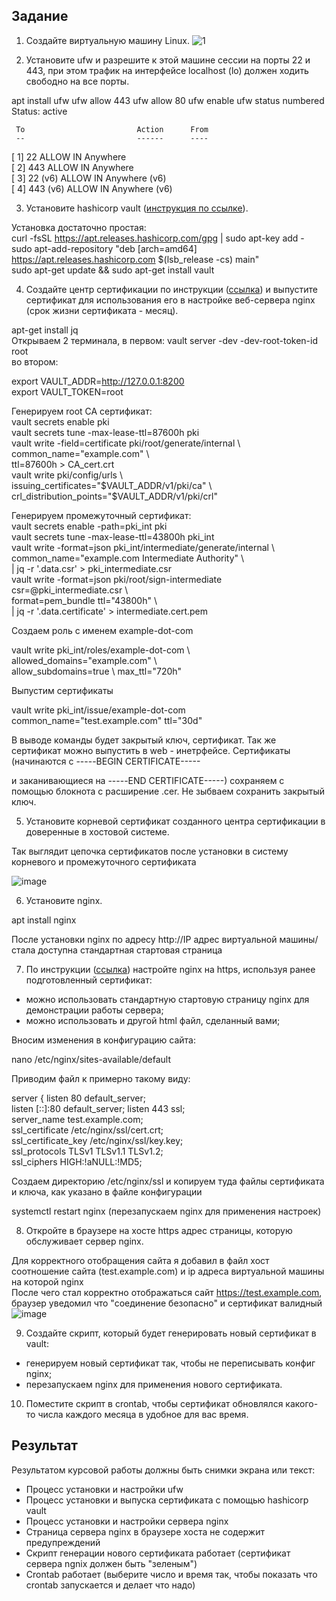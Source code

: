 ## Задание

1. Создайте виртуальную машину Linux.  ![1](https://user-images.githubusercontent.com/33546071/150525487-87c567f3-8e1b-4e6f-89c2-ded7c2631f68.jpg)

2. Установите ufw и разрешите к этой машине сессии на порты 22 и 443, при этом трафик на интерфейсе localhost (lo) должен ходить свободно на все порты.

apt install ufw
ufw allow 443
ufw allow 80
ufw enable
ufw status numbered  
Status: active  
  
     To                         Action      From  
     --                         ------      ----  
[ 1] 22                         ALLOW IN    Anywhere  
[ 2] 443                        ALLOW IN    Anywhere  
[ 3] 22 (v6)                    ALLOW IN    Anywhere (v6)  
[ 4] 443 (v6)                   ALLOW IN    Anywhere (v6)  


3. Установите hashicorp vault ([инструкция по ссылке](https://learn.hashicorp.com/tutorials/vault/getting-started-install?in=vault/getting-started#install-vault)).

Установка достаточно простая:  
curl -fsSL https://apt.releases.hashicorp.com/gpg | sudo apt-key add -  
sudo apt-add-repository "deb [arch=amd64] https://apt.releases.hashicorp.com $(lsb_release -cs) main"  
sudo apt-get update && sudo apt-get install vault  

4. Cоздайте центр сертификации по инструкции ([ссылка](https://learn.hashicorp.com/tutorials/vault/pki-engine?in=vault/secrets-management)) и выпустите сертификат для использования его в настройке веб-сервера nginx (срок жизни сертификата - месяц).

apt-get install jq  
Открываем 2 терминала, в первом: vault server -dev -dev-root-token-id root  
во втором:  

export VAULT_ADDR=http://127.0.0.1:8200  
export VAULT_TOKEN=root  

Генерируем root CA сертификат:  
vault secrets enable pki  
vault secrets tune -max-lease-ttl=87600h pki  
vault write -field=certificate pki/root/generate/internal \  
     common_name="example.com" \  
     ttl=87600h > CA_cert.crt  
vault write pki/config/urls \  
     issuing_certificates="$VAULT_ADDR/v1/pki/ca" \  
     crl_distribution_points="$VAULT_ADDR/v1/pki/crl"  
     
Генерируем промежуточный сертификат:  
vault secrets enable -path=pki_int pki  
vault secrets tune -max-lease-ttl=43800h pki_int  
vault write -format=json pki_int/intermediate/generate/internal \  
     common_name="example.com Intermediate Authority" \  
     | jq -r '.data.csr' > pki_intermediate.csr  
vault write -format=json pki/root/sign-intermediate csr=@pki_intermediate.csr \  
     format=pem_bundle ttl="43800h" \  
     | jq -r '.data.certificate' > intermediate.cert.pem  
     
Создаем роль с именем example-dot-com  

vault write pki_int/roles/example-dot-com \  
     allowed_domains="example.com" \  
     allow_subdomains=true \ 
     max_ttl="720h"  

Выпустим сертификаты  

vault write pki_int/issue/example-dot-com common_name="test.example.com" ttl="30d"  

В выводе команды будет закрытый ключ, сертификат. Так же сертификат можно выпустить в web - инетрфейсе. Сертификаты (начинаются с -----BEGIN CERTIFICATE-----  

и заканивающиеся на -----END CERTIFICATE-----) сохраняем с помощью блокнота с расширение .cer. Не зыбваем сохранить закрытый ключ.


5. Установите корневой сертификат созданного центра сертификации в доверенные в хостовой системе.  

Так выглядит цепочка сертификатов после установки в систему корневого и промежуточного сертификата  

![image](https://user-images.githubusercontent.com/33546071/151161276-141d3129-2a92-4d35-b822-a267c10cbe23.png)

6. Установите nginx.

apt install nginx  

После установки nginx по адресу http://IP адрес виртуальной машины/ стала доступна стандартная стартовая страница

7. По инструкции ([ссылка](https://nginx.org/en/docs/http/configuring_https_servers.html)) настройте nginx на https, используя ранее подготовленный сертификат:  
  - можно использовать стандартную стартовую страницу nginx для демонстрации работы сервера;  
  - можно использовать и другой html файл, сделанный вами;  

Вносим изменения в конфигурацию сайта:  

nano /etc/nginx/sites-available/default  

Приводим файл к примерно такому виду:  

server {
        listen 80 default_server;  
        listen [::]:80 default_server; 
        listen              443 ssl;  
        server_name         test.example.com;  
        ssl_certificate     /etc/nginx/ssl/cert.crt;  
        ssl_certificate_key /etc/nginx/ssl/key.key;  
        ssl_protocols       TLSv1 TLSv1.1 TLSv1.2;  
        ssl_ciphers         HIGH:!aNULL:!MD5;  

Создаем директорию /etc/nginx/ssl и копируем туда файлы сертификата и ключа, как указано в файле конфигурации  

systemctl restart nginx (перезапускаем nginx для применения настроек)  


8. Откройте в браузере на хосте https адрес страницы, которую обслуживает сервер nginx.

Для корректного отобращения сайта я добавил в файл хост соотношение сайта (test.example.com) и ip адреса виртуальной машины на которой nginx  
После чего стал корректно отображаться сайт https://test.example.com, браузер уведомил что "соединение безопасно" и сертификат валидный  
![image](https://user-images.githubusercontent.com/33546071/151166706-8456fb63-2517-4d37-8366-29ccd135565b.png)


9. Создайте скрипт, который будет генерировать новый сертификат в vault:
  - генерируем новый сертификат так, чтобы не переписывать конфиг nginx;
  - перезапускаем nginx для применения нового сертификата.
10. Поместите скрипт в crontab, чтобы сертификат обновлялся какого-то числа каждого месяца в удобное для вас время.



## Результат

Результатом курсовой работы должны быть снимки экрана или текст:

- Процесс установки и настройки ufw
- Процесс установки и выпуска сертификата с помощью hashicorp vault
- Процесс установки и настройки сервера nginx
- Страница сервера nginx в браузере хоста не содержит предупреждений 
- Скрипт генерации нового сертификата работает (сертификат сервера ngnix должен быть "зеленым")
- Crontab работает (выберите число и время так, чтобы показать что crontab запускается и делает что надо)
